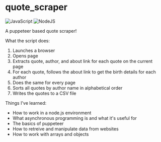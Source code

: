 # quote_scraper
![JavaScript](https://img.shields.io/badge/javascript-%23323330.svg?style=for-the-badge&logo=javascript&logoColor=%23F7DF1E) ![NodeJS](https://img.shields.io/badge/node.js-6DA55F?style=for-the-badge&logo=node.js&logoColor=white) 

A puppeteer based quote scraper!

What the script does:
1. Launches a browser
2. Opens page
3. Extracts quote, author, and about link for each quote on the current page
4. For each quote, follows the about link to get the birth details for each author
5. Does the same for every page
6. Sorts all quotes by author name in alphabetical order
7. Writes the quotes to a CSV file

Things I've learned:
* How to work in a node.js environment
* What asynchronous programming is and what it's useful for
* The basics of puppeteer 
* How to retreive and manipulate data from websites
* How to work with arrays and objects 
